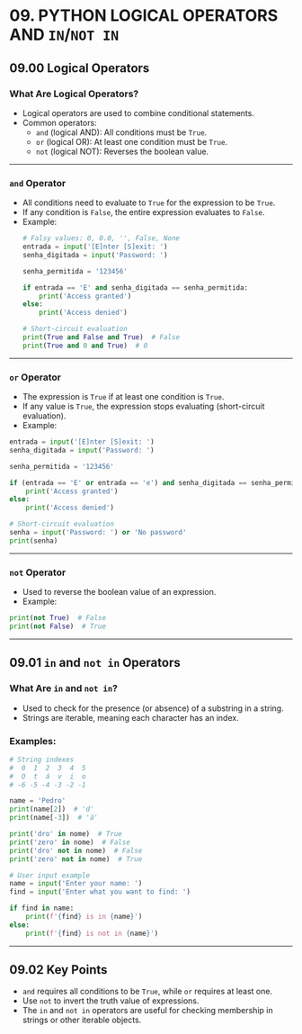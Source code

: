# 09. PYTHON LOGICAL OPERATORS AND `IN`/`NOT IN`

## 09.00 Logical Operators

### What Are Logical Operators?
- Logical operators are used to combine conditional statements.
- Common operators:
  - `and` (logical AND): All conditions must be `True`.
  - `or` (logical OR): At least one condition must be `True`.
  - `not` (logical NOT): Reverses the boolean value.

---

### `and` Operator
- All conditions need to evaluate to `True` for the expression to be `True`.
- If any condition is `False`, the entire expression evaluates to `False`.
- Example:
  ```python
  # Falsy values: 0, 0.0, '', False, None
  entrada = input('[E]nter [S]exit: ')
  senha_digitada = input('Password: ')

  senha_permitida = '123456'

  if entrada == 'E' and senha_digitada == senha_permitida:
      print('Access granted')
  else:
      print('Access denied')

  # Short-circuit evaluation
  print(True and False and True)  # False
  print(True and 0 and True)  # 0
  ```
---
### `or` Operator
- The expression is `True` if at least one condition is `True`.
- If any value is `True`, the expression stops evaluating (short-circuit evaluation).
- Example:
```python
entrada = input('[E]nter [S]exit: ')
senha_digitada = input('Password: ')

senha_permitida = '123456'

if (entrada == 'E' or entrada == 'e') and senha_digitada == senha_permitida:
    print('Access granted')
else:
    print('Access denied')

# Short-circuit evaluation
senha = input('Password: ') or 'No password'
print(senha)
```
---
### `not` Operator
- Used to reverse the boolean value of an expression.
- Example:
```python
print(not True)  # False
print(not False)  # True
```
---
## 09.01 `in` and `not in` Operators
### What Are `in` and `not in`?
- Used to check for the presence (or absence) of a substring in a string.
- Strings are iterable, meaning each character has an index.
### Examples:
```python
# String indexes
#  0  1  2  3  4  5
#  O  t  á  v  i  o
# -6 -5 -4 -3 -2 -1

name = 'Pedro'
print(name[2])  # 'd'
print(name[-3])  # 'á'

print('dro' in nome)  # True
print('zero' in nome)  # False
print('dro' not in nome)  # False
print('zero' not in nome)  # True

# User input example
name = input('Enter your name: ')
find = input('Enter what you want to find: ')

if find in name:
    print(f'{find} is in {name}')
else:
    print(f'{find} is not in {name}')
```
---
## 09.02 Key Points
- `and` requires all conditions to be `True`, while `or` requires at least one.
- Use `not` to invert the truth value of expressions.
- The `in` and `not in` operators are useful for checking membership in strings or other iterable objects.

